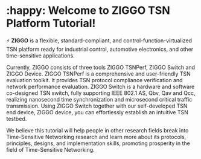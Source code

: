 # :happy: Welcome to ZIGGO TSN Platform Tutorial!

:zap: **ZIGGO** is a flexible, standard-compliant, and control-function-virtualized TSN platform ready for industrial control, automotive electronics, and other time-sensitive applications.

Currently, ZIGGO consists of three tools ZIGGO TSNPerf, ZIGGO Switch and ZIGGO Device.
ZIGGO TSNPerf is a comprehensive and user-friendly TSN evaluation toolkit. It provides TSN protocol compliance verification and network performance evaluation.
ZIGGO Switch is a hardware and software co-designed TSN switch, fully supporting IEEE 802.1 AS, Qbv, Qav and Qcc, realizing nanosecond time synchronization and microsecond critical traffic transmission.
Using ZIGGO Switch together with our self-developed TSN end device, ZIGGO device, you can effortlessly establish an intuitive TSN testbed.

We believe this tutorial will help people in other research fields break into Time-Sensitive Networking research and learn more about its protocols, principles, designs, and implementation skills, promoting prosperity in the field of Time-Sensitive Networking.
